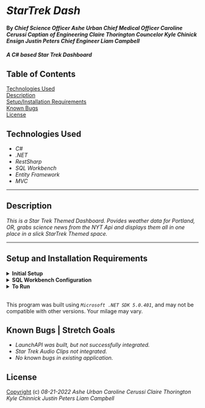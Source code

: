 # _StarTrek Dash_

#### By _Chief Science Officer Ashe Urban Chief Medical Officer Caroline Cerussi Captian of Engineering Claire Thorington Councelor Kyle Chinick  Ensign Justin Peters Chief Engineer Liam Campbell_



#### _A C# based Star Trek Dashboard_

## Table of Contents

[Technologies Used](#technologies-used)  
[Description](#description)  
[Setup/Installation Requirements](#setup-and-installation-requirements)  
[Known Bugs](#known-bugs)  
[License](#License)

## Technologies Used

* _C#_
* _.NET_
* _RestSharp_
* _SQL Workbench_
* _Entity Framework_
* _MVC_


---
## Description
_This is a Star Trek Themed Dashboard. Povides weather data for Portland, OR, grabs science news from the NYT Api and displays them all in one place in a slick StarTrek Themed space._




---
## Setup and Installation Requirements

<details>
<summary><strong>Initial Setup</strong></summary>
<ol>
<li>Copy the git repository url:https://github.com/carolinecerussi/StarTrekDash.git
<li>Open a shell program and navigate to your desktop.
<li>Clone the repository for this project using the "git clone" command and including the copied URL.
<li>While still in the shell program, navigate to the root directory of the newly created file named "StarTrekDash".
<li>From the root directory, navigate to the "StarTrekDash" directory.
<br>
</details>

<details>
<summary><strong>SQL Workbench Configuration</strong></summary>
<ol>
<li>Create an appsetting.json file in the "StarTrekDash" directory of the project*  
   <pre>StarTrekDash
   └── StarTrekDash
    └── appsetting.json</pre>
<li> Insert the following code** : <br>

<pre>{
   "Logging": {
    "LogLevel": {
      "Default": "Warning",
      "System": "Information",
      "Microsoft": "Information"
    }
  },
  "AllowedHosts": "*"
</pre>

</details>

<details>
<summary><strong>To Run</strong></summary>
Navigate to:  
   <pre>StarTrek_Dashboard
   └── <strong>StarTrekDash</strong></pre>

Run `$ dotnet restore`<br>
Run `$ dotnet build`
Run `$ dotnet run`

</details>

<br>

This program was built using *`Microsoft .NET SDK 5.0.401`*, and may not be compatible with other versions. Your milage may vary.

## Known Bugs | Stretch Goals

* _LaunchAPI was built, but not successfully integrated._
* _Star Trek Audio Clips not integrated._
* _No known bugs in existing application._


## License


[Copyright](/LICENSE) (c) _08-21-2022_ _Ashe Urban Caroline Cerussi Claire Thorington Kyle Chinnick Justin Peters Liam Campbell_